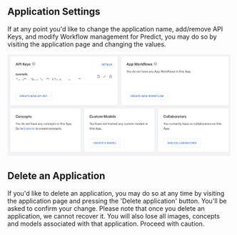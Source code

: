 ## Application Settings

If at any point you'd like to change the application name, add/remove API Keys, and modify Workflow management for Predict, you may do so by visiting the application page and changing the values.

![image](/images/edit_application.jpg)

## Delete an Application

If you'd like to delete an application, you may do so at any time by visiting the application page and pressing the 'Delete application' button. You'll be asked to confirm your change. Please note that once you delete an application, we cannot recover it. You will also lose all images, concepts and models associated with that application. Proceed with caution.
